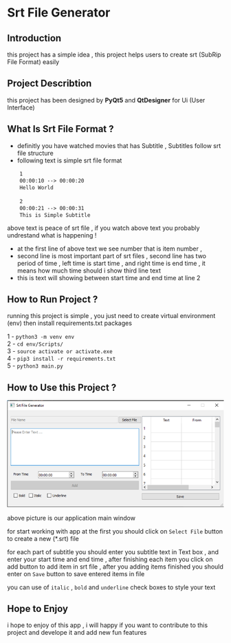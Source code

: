 # Srt File Generator

## Introduction

this project has a simple idea , this project helps users to create srt (SubRip File Format) easily

## Project Describtion

this project has been designed by **PyQt5** and **QtDesigner** for Ui (User Interface)


## What Is Srt File Format ?

* definitly you have watched movies that has Subtitle , Subtitles follow srt file structure 
* following text is simple srt file format

``` 
    1
    00:00:10 --> 00:00:20
    Hello World

    2
    00:00:21 --> 00:00:31
    This is Simple Subtitle

```

above text is peace of srt file , if you watch above text you probably undrestand what is happening !

* at the first line of above text we see number that is item number , 
* second line is most important part of srt files , second line has two period of time , left time is start time , and right time is end time , it means how much time should i show third line text 
* this is text will showing between start time and end time at line 2

## How to Run Project ?

running this project is simple , you just need to create virtual environment (env) then install 
requirements.txt packages

1 - ``` python3 -m venv env ``` <br/>
2 - ``` cd env/Scripts/ ``` <br />
3 - ``` source activate or activate.exe ``` <br />
4 - ``` pip3 install -r requirements.txt ``` <br />
5 - ``` python3 main.py ```


## How to Use this Project ?

![Project Ui](src/assets/images/1.PNG)

above picture is our application main window

for start working with app at the first you should click on ```Select File``` button to create a new (*.srt) file 

for each part of subtitle you should enter you subtitle text in Text box , and enter your start time and end time , after finishing each item you click on add button to add item in srt file , after you adding items finished you should enter on ``` Save ``` button to save entered items in file

you can use of ``` italic ``` , ``` bold ``` and ``` underline ``` check boxes to style your text


## Hope to Enjoy

i hope to enjoy of this app , i will happy if you want to contribute to this project and develope it and add new fun features


